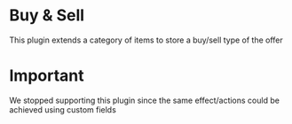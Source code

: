 Buy & Sell
==========

This plugin extends a category of items to store a buy/sell type of the offer

Important
=========

We stopped supporting this plugin since the same effect/actions could be achieved using custom fields